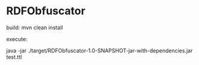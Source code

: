 # RDFObfuscator

build: 
 mvn clean install

execute:

 java -jar ./target/RDFObfuscator-1.0-SNAPSHOT-jar-with-dependencies.jar test.ttl
